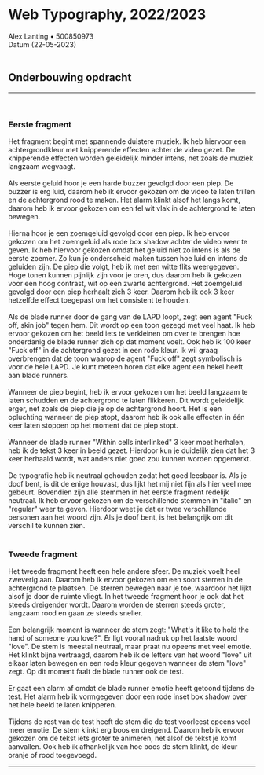 # <b>Web Typography, 2022/2023</b>
Alex Lanting • 500850973 <br>
Datum (22-05-2023) 
<br><br>

## <b>Onderbouwing opdracht </b>
---
<br>

### <b>Eerste fragment</b>
Het fragment begint met spannende duistere muziek. Ik heb hiervoor een achtergrondkleur met knipperende effecten achter de video gezet. De knipperende effecten worden geleidelijk minder intens, net zoals de muziek langzaam wegvaagt.
<br><br>
Als eerste geluid hoor je een harde buzzer gevolgd door een piep. De buzzer is erg luid, daarom heb ik ervoor gekozen om de video te laten trillen en de achtergrond rood te maken. Het alarm klinkt alsof het langs komt, daarom heb ik ervoor gekozen om een fel wit vlak in de achtergrond te laten bewegen.
<br><br>
Hierna hoor je een zoemgeluid gevolgd door een piep. Ik heb ervoor gekozen om het zoemgeluid als rode box shadow achter de video weer te geven. Ik heb hiervoor gekozen omdat het geluid niet zo intens is als de eerste zoemer. Zo kun je onderscheid maken tussen hoe luid en intens de geluiden zijn. De piep die volgt, heb ik met een witte flits weergegeven. Hoge tonen kunnen pijnlijk zijn voor je oren, dus daarom heb ik gekozen voor een hoog contrast, wit op een zwarte achtergrond. Het zoemgeluid gevolgd door een piep herhaalt zich 3 keer. Daarom heb ik ook 3 keer hetzelfde effect toegepast om het consistent te houden.
<br><br>
Als de blade runner door de gang van de LAPD loopt, zegt een agent "Fuck off, skin job" tegen hem. Dit wordt op een toon gezegd met veel haat. Ik heb ervoor gekozen om het beeld iets te verkleinen om over te brengen hoe onderdanig de blade runner zich op dat moment voelt. Ook heb ik 100 keer "Fuck off" in de achtergrond gezet in een rode kleur. Ik wil graag overbrengen dat de toon waarop de agent "Fuck off" zegt symbolisch is voor de hele LAPD. Je kunt meteen horen dat elke agent een hekel heeft aan blade runners.
<br><br>
Wanneer de piep begint, heb ik ervoor gekozen om het beeld langzaam te laten schudden en de achtergrond te laten flikkeren. Dit wordt geleidelijk erger, net zoals de piep die je op de achtergrond hoort. Het is een opluchting wanneer de piep stopt, daarom heb ik ook alle effecten in één keer laten stoppen op het moment dat de piep stopt.
<br><br>
Wanneer de blade runner "Within cells interlinked" 3 keer moet herhalen, heb ik de tekst 3 keer in beeld gezet. Hierdoor kun je duidelijk zien dat het 3 keer herhaald wordt, wat anders niet goed zou kunnen worden opgemerkt.
<br><br>
De typografie heb ik neutraal gehouden zodat het goed leesbaar is. Als je doof bent, is dit de enige houvast, dus lijkt het mij niet fijn als hier veel mee gebeurt. Bovendien zijn alle stemmen in het eerste fragment redelijk neutraal. Ik heb ervoor gekozen om de verschillende stemmen in "italic" en "regular" weer te geven. Hierdoor weet je dat er twee verschillende personen aan het woord zijn. Als je doof bent, is het belangrijk om dit verschil te kunnen zien. 
<br><br>

### <b>Tweede fragment</b>
Het tweede fragment heeft een hele andere sfeer. De muziek voelt heel zweverig aan. Daarom heb ik ervoor gekozen om een soort sterren in de achtergrond te plaatsen. De sterren bewegen naar je toe, waardoor het lijkt alsof je door de ruimte vliegt. In het tweede fragment hoor je ook dat het steeds dreigender wordt. Daarom worden de sterren steeds groter, langzaam rood en gaan ze steeds sneller. 
<br><br>
Een belangrijk moment is wanneer de stem zegt: "What's it like to hold the hand of someone you love?". Er ligt vooral nadruk op het laatste woord "love". De stem is meestal neutraal, maar praat nu opeens met veel emotie. Het klinkt bijna vertraagd, daarom heb ik de letters van het woord "love" uit elkaar laten bewegen en een rode kleur gegeven wanneer de stem "love" zegt. Op dit moment faalt de blade runner ook de test. 
<br><br>
Er gaat een alarm af omdat de blade runner emotie heeft getoond tijdens de test. Het alarm heb ik vormgegeven door een rode inset box shadow over het hele beeld te laten knipperen. 
<br><br>
Tijdens de rest van de test heeft de stem die de test voorleest opeens veel meer emotie. De stem klinkt erg boos en dreigend. Daarom heb ik ervoor gekozen om de tekst iets groter te animeren, net alsof de tekst je komt aanvallen. Ook heb ik afhankelijk van hoe boos de stem klinkt, de kleur oranje of rood toegevoegd.

---


